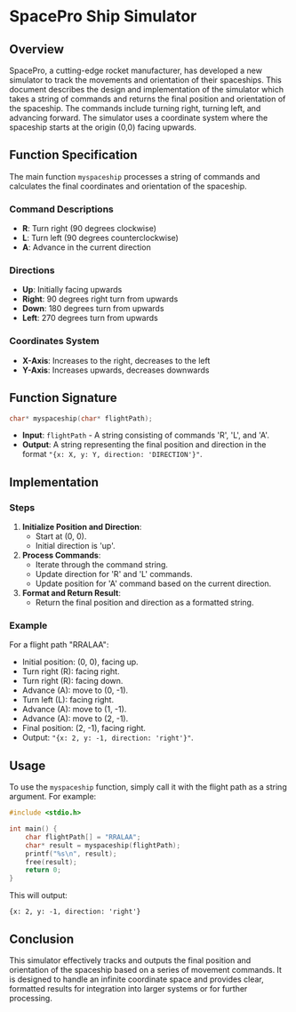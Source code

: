 # SpacePro Ship Simulator

## Overview

SpacePro, a cutting-edge rocket manufacturer, has developed a new simulator to track the movements and orientation of their spaceships. This document describes the design and implementation of the simulator which takes a string of commands and returns the final position and orientation of the spaceship. The commands include turning right, turning left, and advancing forward. The simulator uses a coordinate system where the spaceship starts at the origin (0,0) facing upwards.

## Function Specification

The main function `myspaceship` processes a string of commands and calculates the final coordinates and orientation of the spaceship.

### Command Descriptions

- **R**: Turn right (90 degrees clockwise)
- **L**: Turn left (90 degrees counterclockwise)
- **A**: Advance in the current direction

### Directions

- **Up**: Initially facing upwards
- **Right**: 90 degrees right turn from upwards
- **Down**: 180 degrees turn from upwards
- **Left**: 270 degrees turn from upwards

### Coordinates System

- **X-Axis**: Increases to the right, decreases to the left
- **Y-Axis**: Increases upwards, decreases downwards

## Function Signature

```c
char* myspaceship(char* flightPath);
```

- **Input**: `flightPath` - A string consisting of commands 'R', 'L', and 'A'.
- **Output**: A string representing the final position and direction in the format `"{x: X, y: Y, direction: 'DIRECTION'}"`.

## Implementation

### Steps

1. **Initialize Position and Direction**:
   - Start at (0, 0).
   - Initial direction is 'up'.
2. **Process Commands**:
   - Iterate through the command string.
   - Update direction for 'R' and 'L' commands.
   - Update position for 'A' command based on the current direction.
3. **Format and Return Result**:
   - Return the final position and direction as a formatted string.

### Example

For a flight path "RRALAA":

- Initial position: (0, 0), facing up.
- Turn right (R): facing right.
- Turn right (R): facing down.
- Advance (A): move to (0, -1).
- Turn left (L): facing right.
- Advance (A): move to (1, -1).
- Advance (A): move to (2, -1).
- Final position: (2, -1), facing right.
- Output: `"{x: 2, y: -1, direction: 'right'}"`.

## Usage

To use the `myspaceship` function, simply call it with the flight path as a string argument. For example:

```c
#include <stdio.h>

int main() {
    char flightPath[] = "RRALAA";
    char* result = myspaceship(flightPath);
    printf("%s\n", result);
    free(result);
    return 0;
}
```

This will output:

```
{x: 2, y: -1, direction: 'right'}
```

## Conclusion

This simulator effectively tracks and outputs the final position and orientation of the spaceship based on a series of movement commands. It is designed to handle an infinite coordinate space and provides clear, formatted results for integration into larger systems or for further processing.
